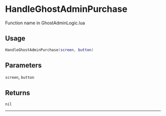# HandleGhostAdminPurchase
Function name in GhostAdminLogic.lua
## Usage
```lua
HandleGhostAdminPurchase(screen, button)
```
## Parameters
`screen`, `button`
## Returns
`nil`

---